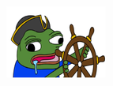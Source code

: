 <div align="center">

<img src="https://raw.githubusercontent.com/s0undy/home-ops/main/docs/assets/k8spega.png" align="center" width="200px" height="144px"/>

<div align="center">
